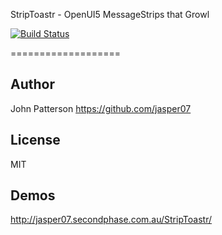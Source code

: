StripToastr - OpenUI5 MessageStrips that Growl

[![Build Status](https://api.shippable.com/projects/568c88651895ca4474679c01/badge/master)](https://app.shippable.com/projects/568c88651895ca4474679c01/builds/latest)

===================


Author
------
John Patterson
https://github.com/jasper07

License
-------
MIT

Demos
----
http://jasper07.secondphase.com.au/StripToastr/  